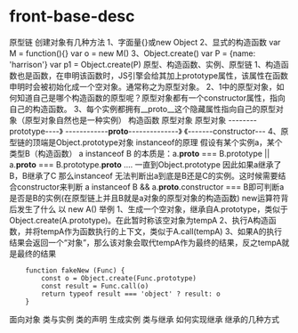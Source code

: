 # front-base-desc
原型链
    创建对象有几种方法
        1、字面量{}或new Object
        2、显式的构造函数
            var M = function(){}
            var o = new M()
        3、Object.create()
            var P = {name: 'harrison'}
            var p1 = Object.create(P)
    原型、构造函数、实例、原型链
        1、构造函数也是函数，在申明该函数时，JS引擎会给其加上prototype属性，该属性在函数申明时会被初始化成一个空对象。通常称之为原型对象。
        2、1中的原型对象，如何知道自己是哪个构造函数的原型呢？原型对象都有一个constructor属性，指向自己的构造函数。
        3、每个实例都拥有__proto__这个隐藏属性指向自己的原型对象（原型对象自然也是一种实例）
        构造函数                           原型对象                         原型对象
                  --------prototype----》    ------------__proto__--------------》
                 《-------constructor---
        4、原型链的顶端是Object.prototype对象
    instanceof的原理
        假设有某个实例a，某个类型B（构造函数）
        a instanceof B 的本质是：a.__proto__ === B.prototype || a.__proto__ === B.prototype.__proto__ .... 一直到Object.prototype
        因此如果a继承了B，B继承了C
        那么instanceof 无法判断出a到底是B还是C的实例。这时候需要结合constructor来判断
        a instanceof B && a.__proto__.constructor === B即可判断a是否是B的实例(在原型链上并且B就是a对象的原型对象的构造函数)
    new运算符背后发生了什么
        以 new A() 举例
        1、生成一个空对象，继承自A.prototype，类似于Object.create(A.prototype)。在此暂时称该空对象为tempA
        2、执行A构造函数，并将tempA作为函数执行的上下文，类似于A.call(tempA)
        3、如果A的执行结果会返回一个“对象”，那么该对象会取代tempA作为最终的结果，反之tempA就是最终的结果

        function fakeNew (Func) {
            const o = Object.create(Func.prototype)
            const result = Func.call(o)
            return typeof result === 'object' ? result: o
        }

面向对象
    类与实例
        类的声明
        生成实例
    类与继承
        如何实现继承
        继承的几种方式